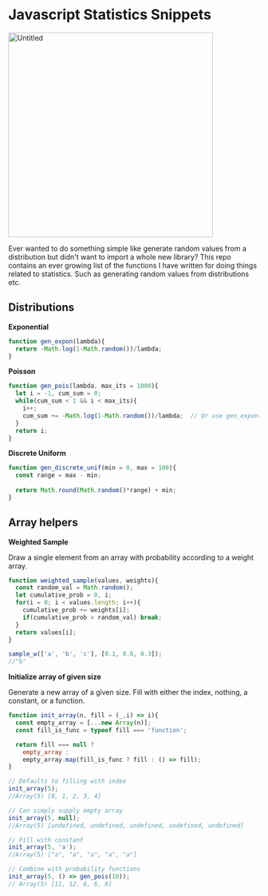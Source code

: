 # Javascript Statistics Snippets

<img width="410" alt="Untitled" src="https://user-images.githubusercontent.com/6764693/57027780-e937e680-6c02-11e9-832a-cb42ff6de5dd.png">

Ever wanted to do something simple like generate random values from a distribution but didn't want to import a whole new library? 
This repo contains an ever growing list of the functions I have written for doing things related to statistics. Such as generating random values from distributions etc. 

## Distributions

__Exponential__

```js
function gen_expon(lambda){
  return -Math.log(1-Math.random())/lambda;
}
```

__Poisson__
```js
function gen_pois(lambda, max_its = 1000){  
  let i = -1, cum_sum = 0;
  while(cum_sum < 1 && i < max_its){
    i++;
    cum_sum += -Math.log(1-Math.random())/lambda;  // Or use gen_expon()
  }
  return i;
}
```

__Discrete Uniform__

```js
function gen_discrete_unif(min = 0, max = 100){
  const range = max - min;
  
  return Math.round(Math.random()*range) + min;
}
```



## Array helpers

__Weighted Sample__

Draw a single element from an array with probability according to a weight array. 

```js
function weighted_sample(values, weights){
  const random_val = Math.random();
  let cumulative_prob = 0, i;
  for(i = 0; i < values.length; i++){
    cumulative_prob += weights[i];
    if(cumulative_prob > random_val) break;
  }
  return values[i];
}

sample_w(['a', 'b', 'c'], [0.1, 0.6, 0.3]);
//"b"
```

__Initialize array of given size__

Generate a new array of a given size. Fill with either the index, nothing, a constant, or a function. 

```js
function init_array(n, fill = (_,i) => i){  
  const empty_array = [...new Array(n)];
  const fill_is_func = typeof fill === 'function';

  return fill === null ?
    empty_array :
    empty_array.map(fill_is_func ? fill : () => fill);
}

// Defaults to filling with index
init_array(5);
//Array(5) [0, 1, 2, 3, 4]

// Can simply supply empty array
init_array(5, null);
//Array(5) [undefined, undefined, undefined, undefined, undefined]

// Fill with constant
init_array(5, 'a');
//Array(5) ["a", "a", "a", "a", "a"]

// Combine with probability functions
init_array(5, () => gen_pois(10));
// Array(5) [11, 12, 6, 6, 8]
```
